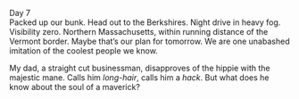Day 7  
Packed up our bunk. Head out to the Berkshires. Night drive in heavy fog. Visibility zero. Northern Massachusetts, within running distance of the Vermont border. Maybe that’s our plan for tomorrow. We are one unabashed imitation of the coolest people we know. 

My dad, a straight cut businessman, disapproves of the hippie with the majestic mane. Calls him *long-hair*, calls him a *hack*. But what does he know about the soul of a maverick?
